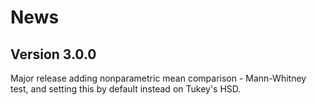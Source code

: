 # News
## Version 3.0.0

Major release adding nonparametric mean comparison - Mann-Whitney test, and setting this by default instead on Tukey's HSD.